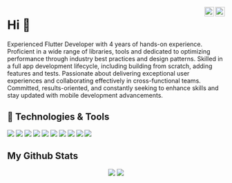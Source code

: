 <a href="https://twitter.com/AlvaroArmijoss" target="_blank" rel="nofollow"><img align="right" alt="Pratik's Twitter" width="22px" src="https://cdn.jsdelivr.net/npm/simple-icons@v3/icons/twitter.svg" />
</a><a href="https://www.linkedin.com/in/alvaro-armijos-sarango/" target="_blank" rel="nofollow"><img align="right" alt="Pratik's Linkdein" width="22px" src="https://cdn.jsdelivr.net/npm/simple-icons@v3/icons/linkedin.svg" /></a>

# Hi 👋

Experienced Flutter Developer with 4 years of hands-on experience. Proficient in a wide range of libraries, tools and dedicated to optimizing performance through industry best practices and design patterns. Skilled in a full app development lifecycle, including building from scratch, adding features and tests. Passionate about delivering exceptional user experiences and collaborating effectively in cross-functional teams. Committed, results-oriented, and constantly seeking to enhance skills and stay updated with mobile development advancements.


## 🔧 Technologies & Tools
![](https://img.shields.io/badge/Editor-VSCode-informational?style=flat&logo=visual-studio-code&logoColor=white&color=2bbc8a)
![](https://img.shields.io/badge/Code-Dart-informational?style=flat&logo=dart&logoColor=white&color=2bbc8a)
![](https://img.shields.io/badge/Code-Python-informational?style=flat&logo=python&logoColor=white&color=2bbc8a)
![](https://img.shields.io/badge/Code-Node_red-informational?style=flat&logo=node-red&logoColor=white&color=2bbc8a)
![](https://img.shields.io/badge/Code-Java-informational?style=flat&logo=java&logoColor=white&color=2bbc8a)
![](https://img.shields.io/badge/Framework-Flutter-informational?style=flat&logo=flutter&logoColor=white&color=2bbc8a)
![](https://img.shields.io/badge/Shell-Bash-informational?style=flat&logo=gnu-bash&logoColor=white&color=2bbc8a)
![](https://img.shields.io/badge/Tools-MySQL-informational?style=flat&logo=postgresql&logoColor=white&color=2bbc8a)
![](https://img.shields.io/badge/Tools-Node.js-informational?style=flat&logo=node.js&logoColor=white&color=2bbc8a)
![](https://img.shields.io/badge/Cloud-Firebase-informational?style=flat&logo=firebase&logoColor=white&color=2bbc8a)



## My Github Stats

<p align = "center">
  <img src = "https://github-readme-stats.vercel.app/api?username=alvaroarmijos&show_icons=true&theme=dark&line_height=50&hide=contribs,prs">
  <img src = "https://github-readme-stats.vercel.app/api/top-langs/?username=alvaroarmijos&hide=css,java,html&theme=dark">
</p>


